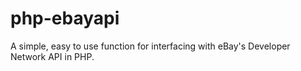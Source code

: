 # php-ebayapi
A simple, easy to use function for interfacing with eBay's Developer Network API in PHP.
